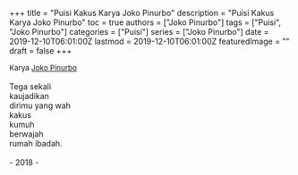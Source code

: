 +++
title = "Puisi Kakus Karya Joko Pinurbo"
description = "Puisi Kakus Karya Joko Pinurbo"
toc = true
authors = ["Joko Pinurbo"]
tags = ["Puisi", "Joko Pinurbo"]
categories = ["Puisi"]
series = ["Joko Pinurbo"]
date = 2019-12-10T06:01:00Z
lastmod = 2019-12-10T06:01:00Z
featuredImage = ""
draft = false
+++

<div style="text-align: justify;">
<div style="font-size: small;">Karya <a href="/authors/joko-pinurbo/" target="_blank">Joko Pinurbo</a></div><br />
Tega sekali<br />kaujadikan<br />dirimu yang wah<br />kakus<br />kumuh<br />berwajah<br />rumah ibadah.<br /><br />- 2018 -</div>
